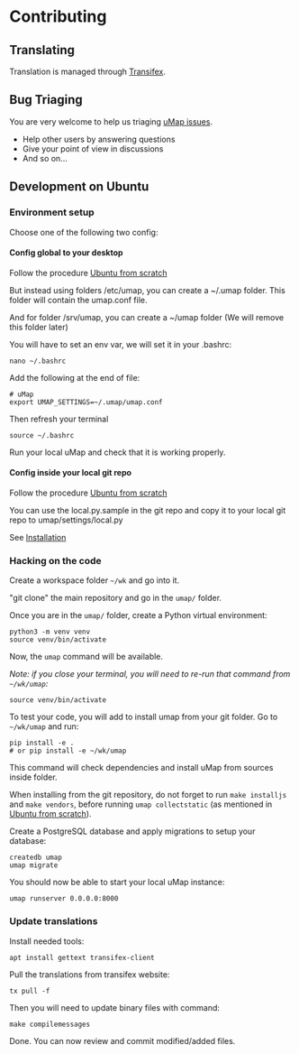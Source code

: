 # Contributing

## Translating

Translation is managed through [Transifex](https://www.transifex.com/openstreetmap/umap/).

## Bug Triaging

You are very welcome to help us triaging [uMap issues](https://github.com/umap-project/umap/issues).

* Help other users by answering questions
* Give your point of view in discussions
* And so on...

## Development on Ubuntu

### Environment setup

Choose one of the following two config:

#### Config global to your desktop

Follow the procedure [Ubuntu from scratch](ubuntu.md)

But instead using folders /etc/umap, you can create a ~/.umap folder.
This folder will contain the umap.conf file.

And for folder /srv/umap, you can create a ~/umap folder (We will remove this folder later)

You will have to set an env var, we will set it in your .bashrc:

    nano ~/.bashrc

Add the following at the end of file:

```
# uMap
export UMAP_SETTINGS=~/.umap/umap.conf
```

Then refresh your terminal

    source ~/.bashrc

Run your local uMap and check that it is working properly.

#### Config inside your local git repo

Follow the procedure [Ubuntu from scratch](ubuntu.md)

You can use the local.py.sample in the git repo and copy it to your local git repo to umap/settings/local.py

See [Installation](install.md)

### Hacking on the code

Create a workspace folder `~/wk` and go into it.

"git clone" the main repository and go in the `umap/` folder.

Once you are in the `umap/` folder, create a Python virtual environment:

    python3 -m venv venv
    source venv/bin/activate

Now, the `umap` command will be available.

*Note: if you close your terminal, you will need to re-run that command from `~/wk/umap`:*

    source venv/bin/activate

To test your code, you will add to install umap from your git folder. Go to `~/wk/umap` and run:

    pip install -e .
    # or pip install -e ~/wk/umap

This command will check dependencies and install uMap from sources inside folder.

When installing from the git repository, do not forget to run `make installjs` and `make vendors`, before running `umap collectstatic` (as mentioned in [Ubuntu from scratch](ubuntu.md)).

Create a PostgreSQL database and apply migrations to setup your database:

    createdb umap
    umap migrate

You should now be able to start your local uMap instance:

    umap runserver 0.0.0.0:8000

### Update translations

Install needed tools:

    apt install gettext transifex-client

Pull the translations from transifex website:

    tx pull -f

Then you will need to update binary files with command:

    make compilemessages

Done. You can now review and commit modified/added files.
